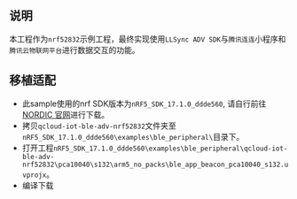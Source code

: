 ## 说明
本工程作为`nrf52832`示例工程，最终实现使用`LLSync ADV SDK`与`腾讯连连`小程序和`腾讯云物联网平台`进行数据交互的功能。

## 移植适配
* 此sample使用的nrf SDK版本为`nRF5_SDK_17.1.0_ddde560`, 请自行前往[NORDIC 官网](https://www.nordicsemi.com/Products/nRF52832/Download#infotabs)进行下载。
* 拷贝`qcloud-iot-ble-adv-nrf52832`文件夹至`nRF5_SDK_17.1.0_ddde560\examples\ble_peripheral\`目录下。
* 打开工程`nRF5_SDK_17.1.0_ddde560\examples\ble_peripheral\qcloud-iot-ble-adv-nrf52832\pca10040\s132\arm5_no_packs\ble_app_beacon_pca10040_s132.uvprojx`。
* 编译下载